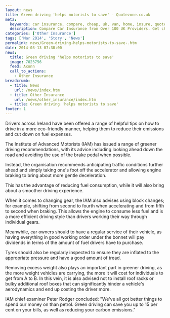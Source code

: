 ```yaml
---
layout: news
title: Green driving 'helps motorists to save' - Quotezone.co.uk
meta:
  keywords: car insurance, compare, cheap, uk, van, home, insure, quotes, online, comparison, bike, loans, life
  description: Compare Car Insurance from Over 100 UK Providers. Get cheap quotes online now using our fast, free, secure comparison site
categories: ['Other Insurance']
tags: ['Mar 2014', 'Story', 'News']
permalink: news/Green-driving-helps-motorists-to-save-.htm
date: 2014-03-13 07:30:00
news:
  title: Green driving 'helps motorists to save'
  image: 7023756
  feed: Axonn
  call_to_actions:
    - Other Insurance
breadcrumb:
  - title: News
    url: /news/index.htm
  - title: Other Insurance
    url: /news/other_insurance/index.htm
  - title: Green driving 'helps motorists to save'
footer: 1
---
```


Drivers across Ireland have been offered a range of helpful tips on how to drive in a more eco-friendly manner, helping them to reduce their emissions and cut down on fuel expenses.

The Institute of Advanced Motorists (IAM) has issued a range of greener driving recommendations, with its advice including looking ahead down the road and avoiding the use of the brake pedal when possible.

Instead, the organisation recommends anticipating traffic conditions further ahead and simply taking one&#39;s foot off the accelerator and allowing engine braking to bring about more gentle deceleration.

This has the advantage of reducing fuel consumption, while it will also bring about a smoother driving experience.

When it comes to changing gear, the IAM also advises using block changes; for example, shifting from second to fourth when accelerating and from fifth to second when braking. This allows the engine to consume less fuel and is a more efficient driving style than drivers working their way through individual gears.

Meanwhile, car owners should to have a regular service of their vehicle, as having everything in good working order under the bonnet will pay dividends in terms of the amount of fuel drivers have to purchase.

Tyres should also be regularly inspected to ensure they are inflated to the appropriate pressure and have a good amount of tread.

Removing excess weight also plays an important part in greener driving, as the more weight vehicles are carrying, the more it will cost for individuals to get from A to B. In this vein, it is also advised not to install roof racks or bulky additional roof boxes that can significantly hinder a vehicle&#39;s aerodynamics and end up costing the driver more.

IAM chief examiner Peter Rodger concluded: &quot;We&#39;ve all got better things to spend our money on than petrol. Green driving can save you up to 15 per cent on your bills, as well as reducing your carbon emissions.&quot;
